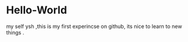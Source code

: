 # Hello-World
my self ysh ,this is my first experincse on github,
its nice to learn to new things .
